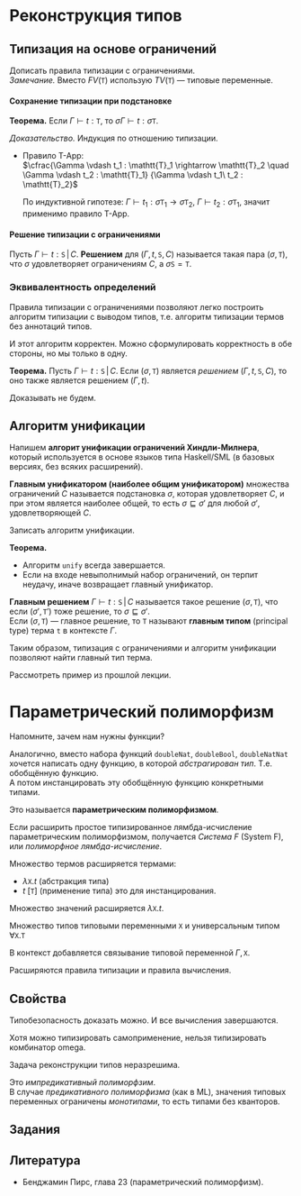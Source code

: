 
<!-- Модуль 2
	 (2::10) Лекция 16. Реконструкция типов и параметрический полиморфизм -->

# Реконструкция типов #

## Типизация на основе ограничений ##

Дописать правила типизации с ограничениями.  
_Замечание._  Вместо $FV(\mathtt{T})$ использую 
$TV(\mathtt{T})$ — типовые переменные.

#### Сохранение типизации при подстановке ####

**Теорема.** Если $\Gamma \vdash t : \mathtt{T}$, то 
$\sigma\Gamma \vdash t : \sigma\mathtt{T}$.

_Доказательство._ Индукция по отношению типизации.

*	Правило T-App:  
	$\cfrac{\Gamma \vdash t_1 : \mathtt{T}_1 \rightarrow \mathtt{T}_2 \quad \Gamma \vdash t_2 : \mathtt{T}_1}
	{\Gamma \vdash t_1\ t_2 : \mathtt{T}_2}$

	По индуктивной гипотезе: $\Gamma \vdash t_1 : \sigma\mathtt{T}_1 \rightarrow \sigma\mathtt{T}_2$,
	$\Gamma \vdash t_2 : \sigma\mathtt{T}_1$, значит применимо правило T-App.

#### Решение типизации с ограничениями ####

Пусть $\Gamma \vdash t : \mathtt{S}\,|\,C$.
**Решением** для $(\Gamma, t, \mathtt{S}, C)$ называется такая пара 
$(\sigma, \mathtt{T})$, что $\sigma$ удовлетворяет ограничениям $C$, 
а $\sigma\mathtt{S} = \mathtt{T}$.

### Эквивалентность определений ###

Правила типизации с ограничениями позволяют легко построить алгоритм
типизации с выводом типов, т.е. алгоритм типизации термов без аннотаций
типов.

И этот алгоритм корректен. Можно сформулировать корректность в обе
стороны, но мы только в одну.

**Теорема.** Пусть $\Gamma \vdash t : \mathtt{S}\,|\,C$.
Если $(\sigma, \mathtt{T})$ является _решением_ $(\Gamma, t, \mathtt{S}, C)$,
то оно также является решением $(\Gamma, t)$.

Доказывать не будем.

## Алгоритм унификации ##

Напишем **алгорит унификации ограничений Хиндли-Милнера**,
который используется в основе языков типа Haskell/SML (в базовых версиях,
без всяких расширений).

**Главным унификатором (наиболее общим унификатором)** множества
ограничений $C$ называется подстановка $\sigma$, которая удовлетворяет $C$,
и при этом является наиболее общей, то есть $\sigma \sqsubseteq \sigma'$
для любой $\sigma'$, удовлетворяющей $C$.

Записать алгоритм унификации.  

**Теорема.** 

* 	Алгоритм `unify` всегда завершается.
* 	Если на входе невыполнимый набор ограничений, он терпит неудачу,
	иначе возвращает главный унификатор.


**Главным решением** $\Gamma \vdash t : \mathtt{S}\,|\,C$ называется 
такое решение $(\sigma, \mathtt{T})$, что если $(\sigma', \mathtt{T}')$
тоже решение, то $\sigma \sqsubseteq \sigma'$.  
Если $(\sigma, \mathtt{T})$ — главное решение, то `T` называют
**главным типом** (principal type) терма `t` в контексте $\Gamma$.

Таким образом, типизация с ограничениями и алгоритм унификации позволяют
найти главный тип терма.

Рассмотреть пример из прошлой лекции.

# Параметрический полиморфизм #

Напомните, зачем нам нужны функции?

Аналогично, вместо набора функций `doubleNat`, `doubleBool`,
`doubleNatNat` хочется написать одну функцию, в которой 
_абстрагирован тип_. Т.е. обобщённую функцию.  
А потом инстанцировать эту обобщённую функцию конкретными типами.

Это называется **параметрическим полиморфизмом**.

Если расширить простое типизированное лямбда-исчисление параметрическим
полиморфизмом, получается _Система F_ (System F), или
_полиморфное лямбда-исчисление_.

Множество термов расширяется термами:

* 	$\lambda \mathtt{X}.t$ (абстракция типа)
*	$t\ [\mathtt{T}]$ (применение типа) это для инстанцирования.

Множество значений расширяется $\lambda \mathtt{X}.t$.

Множество типов типовыми переменными `X` и универсальным типом 
$\forall\mathtt{X}.\mathtt{T}$

В контекст добавляется связывание типовой переменной $\Gamma, \mathtt{X}$.

Расширяются правила типизации и правила вычисления.

## Свойства ##

Типобезопасность доказать можно.
И все вычисления завершаются.

Хотя можно типизировать самоприменение, нельзя типизировать комбинатор omega.

Задача реконструкции типов неразрешима.

Это _импредикативный полиморфзим_.  
В случае _предикативного полиморфизма_ (как в ML), значения типовых 
переменных ограничены _монотипами_, то есть типами без кванторов.



## Задания ##


## Литература ##

*	Бенджамин Пирс, глава 23 (параметрический полиморфизм).
